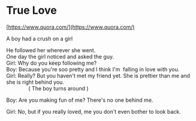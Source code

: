 # True Love

[https://www.quora.com/](https://www.quora.com/)

A boy had a crush on a girl  
  
He followed her wherever she went.   
One day the girl noticed and asked the guy.   
Girl: Why do you keep following me?   
Boy: Because you're soo pretty and I think I'm  falling in love with you.   
Girl: Really? But you haven't met my friend yet. She is prettier than me and she is right behind you.   
               ( The boy turns around )         
  
Boy: Are you making fun of me? There's no one behind me. 

Girl: No, but if you really loved, me you don't even bother to look back.